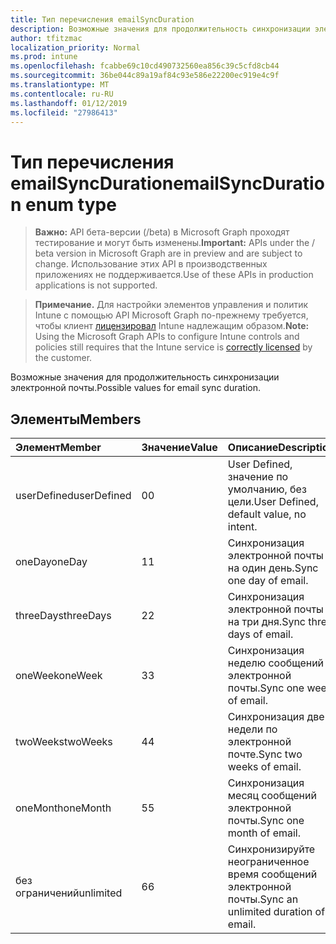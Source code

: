 ```yaml
---
title: Тип перечисления emailSyncDuration
description: Возможные значения для продолжительность синхронизации электронной почты.
author: tfitzmac
localization_priority: Normal
ms.prod: intune
ms.openlocfilehash: fcabbe69c10cd490732560ea856c39c5cfd8cb44
ms.sourcegitcommit: 36be044c89a19af84c93e586e22200ec919e4c9f
ms.translationtype: MT
ms.contentlocale: ru-RU
ms.lasthandoff: 01/12/2019
ms.locfileid: "27986413"
---
```

# <a name="emailsyncduration-enum-type"></a><span data-ttu-id="d18f7-103">Тип перечисления emailSyncDuration</span><span class="sxs-lookup"><span data-stu-id="d18f7-103">emailSyncDuration enum type</span></span>

> <span data-ttu-id="d18f7-104">**Важно:** API бета-версии (/beta) в Microsoft Graph проходят тестирование и могут быть изменены.</span><span class="sxs-lookup"><span data-stu-id="d18f7-104">**Important:** APIs under the / beta version in Microsoft Graph are in preview and are subject to change.</span></span> <span data-ttu-id="d18f7-105">Использование этих API в производственных приложениях не поддерживается.</span><span class="sxs-lookup"><span data-stu-id="d18f7-105">Use of these APIs in production applications is not supported.</span></span>

> <span data-ttu-id="d18f7-106">**Примечание.** Для настройки элементов управления и политик Intune с помощью API Microsoft Graph по-прежнему требуется, чтобы клиент [лицензировал](https://go.microsoft.com/fwlink/?linkid=839381) Intune надлежащим образом.</span><span class="sxs-lookup"><span data-stu-id="d18f7-106">**Note:** Using the Microsoft Graph APIs to configure Intune controls and policies still requires that the Intune service is [correctly licensed](https://go.microsoft.com/fwlink/?linkid=839381) by the customer.</span></span>

<span data-ttu-id="d18f7-107">Возможные значения для продолжительность синхронизации электронной почты.</span><span class="sxs-lookup"><span data-stu-id="d18f7-107">Possible values for email sync duration.</span></span>
## <a name="members"></a><span data-ttu-id="d18f7-108">Элементы</span><span class="sxs-lookup"><span data-stu-id="d18f7-108">Members</span></span>
|<span data-ttu-id="d18f7-109">Элемент</span><span class="sxs-lookup"><span data-stu-id="d18f7-109">Member</span></span>|<span data-ttu-id="d18f7-110">Значение</span><span class="sxs-lookup"><span data-stu-id="d18f7-110">Value</span></span>|<span data-ttu-id="d18f7-111">Описание</span><span class="sxs-lookup"><span data-stu-id="d18f7-111">Description</span></span>|
|:---|:---|:---|
|<span data-ttu-id="d18f7-112">userDefined</span><span class="sxs-lookup"><span data-stu-id="d18f7-112">userDefined</span></span>|<span data-ttu-id="d18f7-113">0</span><span class="sxs-lookup"><span data-stu-id="d18f7-113">0</span></span>|<span data-ttu-id="d18f7-114">User Defined, значение по умолчанию, без цели.</span><span class="sxs-lookup"><span data-stu-id="d18f7-114">User Defined, default value, no intent.</span></span>|
|<span data-ttu-id="d18f7-115">oneDay</span><span class="sxs-lookup"><span data-stu-id="d18f7-115">oneDay</span></span>|<span data-ttu-id="d18f7-116">1</span><span class="sxs-lookup"><span data-stu-id="d18f7-116">1</span></span>|<span data-ttu-id="d18f7-117">Синхронизация электронной почты на один день.</span><span class="sxs-lookup"><span data-stu-id="d18f7-117">Sync one day of email.</span></span>|
|<span data-ttu-id="d18f7-118">threeDays</span><span class="sxs-lookup"><span data-stu-id="d18f7-118">threeDays</span></span>|<span data-ttu-id="d18f7-119">2</span><span class="sxs-lookup"><span data-stu-id="d18f7-119">2</span></span>|<span data-ttu-id="d18f7-120">Синхронизация электронной почты на три дня.</span><span class="sxs-lookup"><span data-stu-id="d18f7-120">Sync three days of email.</span></span>|
|<span data-ttu-id="d18f7-121">oneWeek</span><span class="sxs-lookup"><span data-stu-id="d18f7-121">oneWeek</span></span>|<span data-ttu-id="d18f7-122">3</span><span class="sxs-lookup"><span data-stu-id="d18f7-122">3</span></span>|<span data-ttu-id="d18f7-123">Синхронизация неделю сообщений электронной почты.</span><span class="sxs-lookup"><span data-stu-id="d18f7-123">Sync one week of email.</span></span>|
|<span data-ttu-id="d18f7-124">twoWeeks</span><span class="sxs-lookup"><span data-stu-id="d18f7-124">twoWeeks</span></span>|<span data-ttu-id="d18f7-125">4</span><span class="sxs-lookup"><span data-stu-id="d18f7-125">4</span></span>|<span data-ttu-id="d18f7-126">Синхронизация две недели по электронной почте.</span><span class="sxs-lookup"><span data-stu-id="d18f7-126">Sync two weeks of email.</span></span>|
|<span data-ttu-id="d18f7-127">oneMonth</span><span class="sxs-lookup"><span data-stu-id="d18f7-127">oneMonth</span></span>|<span data-ttu-id="d18f7-128">5</span><span class="sxs-lookup"><span data-stu-id="d18f7-128">5</span></span>|<span data-ttu-id="d18f7-129">Синхронизация месяц сообщений электронной почты.</span><span class="sxs-lookup"><span data-stu-id="d18f7-129">Sync one month of email.</span></span>|
|<span data-ttu-id="d18f7-130">без ограничений</span><span class="sxs-lookup"><span data-stu-id="d18f7-130">unlimited</span></span>|<span data-ttu-id="d18f7-131">6</span><span class="sxs-lookup"><span data-stu-id="d18f7-131">6</span></span>|<span data-ttu-id="d18f7-132">Синхронизируйте неограниченное время сообщений электронной почты.</span><span class="sxs-lookup"><span data-stu-id="d18f7-132">Sync an unlimited duration of email.</span></span>|





